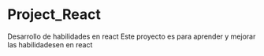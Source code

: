 # Project_React
Desarrollo de habilidades en react
Este proyecto es para aprender y mejorar las habilidadesen en react